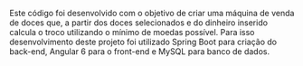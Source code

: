 Este código foi desenvolvido com o objetivo de criar uma máquina de venda de doces que, a partir dos doces selecionados e do dinheiro inserido calcula o troco utilizando o mínimo de moedas possível. Para isso desenvolvimento deste projeto foi utilizado Spring Boot para criação do back-end, Angular 6 para o front-end e MySQL para banco de dados.
